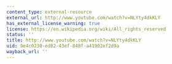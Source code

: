```yaml
---
content_type: external-resource
external_url: http://www.youtube.com/watch?v=NLYty4dkKLY
has_external_license_warning: true
license: https://en.wikipedia.org/wiki/All_rights_reserved
status: ''
title: http://www.youtube.com/watch?v=NLYty4dkKLY
uid: 9e4c0230-ed82-43ef-848f-a41902ef2d9a
wayback_url: ''
---
```

